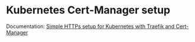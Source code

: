 # Kubernetes Cert-Manager setup

Documentation: [Simple HTTPs setup for Kubernetes with Traefik and Cert-Manager](https://blog.edwardkerckhof.tech/Kubernetes/Simple-HTTPs-setup-for-Kubernetes-with-Traefik-and-Cert-Manager)

